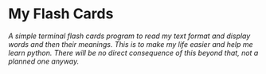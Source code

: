 # My Flash Cards #


*A simple terminal flash cards program to read my text format and display words and then their meanings. This is to make my life easier and help me learn python. There will be no direct consequence of this beyond that, not a planned one anyway.*
